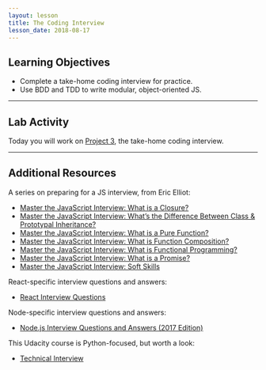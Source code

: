 ```yaml
---
layout: lesson
title: The Coding Interview
lesson_date: 2018-08-17
---
```


## Learning Objectives

- Complete a take-home coding interview for practice.
- Use BDD and TDD to write modular, object-oriented JS.

---

## Lab Activity

Today you will work on [Project 3](/project/03-coding-interview/), the take-home coding interview.

---

## Additional Resources

A series on preparing for a JS interview, from Eric Elliot:

- [Master the JavaScript Interview: What is a Closure?](https://medium.com/javascript-scene/master-the-javascript-interview-what-is-a-closure-b2f0d2152b36)
- [Master the JavaScript Interview: What’s the Difference Between Class & Prototypal Inheritance?](https://medium.com/javascript-scene/master-the-javascript-interview-what-s-the-difference-between-class-prototypal-inheritance-e4cd0a7562e9)
- [Master the JavaScript Interview: What is a Pure Function?](https://medium.com/javascript-scene/master-the-javascript-interview-what-is-a-pure-function-d1c076bec976)
- [Master the JavaScript Interview: What is Function Composition?](https://medium.com/javascript-scene/master-the-javascript-interview-what-is-function-composition-20dfb109a1a0)
- [Master the JavaScript Interview: What is Functional Programming?](https://medium.com/javascript-scene/master-the-javascript-interview-what-is-functional-programming-7f218c68b3a0)
- [Master the JavaScript Interview: What is a Promise?](https://medium.com/javascript-scene/master-the-javascript-interview-what-is-a-promise-27fc71e77261)
- [Master the JavaScript Interview: Soft Skills](https://medium.com/javascript-scene/master-the-javascript-interview-soft-skills-a8a5fb02c466)

React-specific interview questions and answers:

- [React Interview Questions](https://dev.to/tylermcginnis/react-interview-questions)

Node-specific interview questions and answers:

- [Node.js Interview Questions and Answers (2017 Edition)](https://blog.risingstack.com/node-js-interview-questions-and-answers-2017/)

This Udacity course is Python-focused, but worth a look:

- [Technical Interview](https://www.udacity.com/course/technical-interview--ud513)
